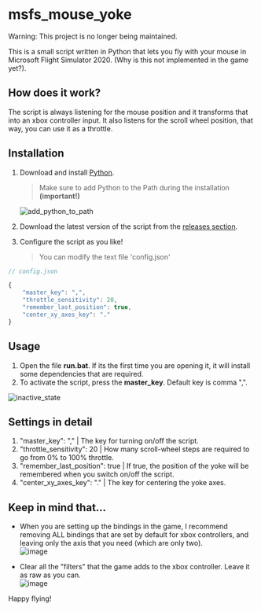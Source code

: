 # msfs_mouse_yoke

Warning: This project is no longer being maintained.

This is a small script written in Python that lets you fly with your mouse in Microsoft Flight Simulator 2020. (Why is this not implemented in the game yet?).


## How does it work?

The script is always listening for the mouse position and it transforms that into an xbox controller input. It also listens for the scroll wheel position, that way, you can use it as a throttle. 


## Installation

1. Download and install [Python](https://www.python.org/).
	  > Make sure to add Python to the Path during the installation **(important!)**
   
   ![add_python_to_path](https://github.com/matiaspedelhez/msfs_mouse_yoke/assets/81604853/5c6e7547-89cb-4376-98ce-2f2ca9b64d85)

	
 2. Download the latest version of the script from the [releases section](https://github.com/matiaspedelhez/msfs_mouse_yoke/releases).
 3. Configure the script as you like! 
	 > You can modify the text file 'config.json'

```javascript
// config.json

{ 
    "master_key": ",",
    "throttle_sensitivity": 20,
    "remember_last_position": true,
    "center_xy_axes_key": "."
}

```

## Usage

 1. Open the file **run.bat**. If its the first time you are opening it, it will install some dependencies that are required.
 2. To activate the script, press the **master_key**. Default key is comma ",".
    
![inactive_state](https://github.com/matiaspedelhez/msfs_mouse_yoke/assets/81604853/32de6ea2-68ab-4f7d-a63a-92237358baf7)

## Settings in detail

1. "master_key": "," | The key for turning on/off the script.
2. "throttle_sensitivity": 20 | How many scroll-wheel steps are required to go from 0% to 100% throttle.
3. "remember_last_position": true | If true, the position of the yoke will be remembered when you switch on/off the script.
4. "center_xy_axes_key": "." | The key for centering the yoke axes.


## Keep in mind that...
- When you are setting up the bindings in the game, I recommend removing ALL bindings that are set by default for xbox controllers, and leaving only the axis that you need (which are only two).\
![image](https://user-images.githubusercontent.com/81604853/198916272-5f92a8c7-013a-4614-98bd-637830455754.png)

- Clear all the "filters" that the game adds to the xbox controller. Leave it as raw as you can.\
![image](https://user-images.githubusercontent.com/81604853/198917548-432d4f79-d778-429b-b1d3-c74b97eac5b7.png)


Happy flying!
